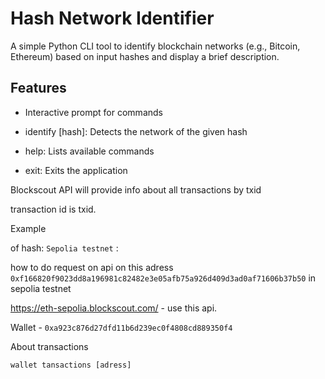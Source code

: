# Hash Network Identifier

A simple Python CLI tool to identify blockchain networks (e.g., Bitcoin, Ethereum) based on input hashes and display a brief description.

## Features

* Interactive prompt for commands

* identify [hash]: Detects the network of the given hash

* help: Lists available commands

* exit: Exits the application



Blockscout API will provide info about all transactions by txid

transaction id is txid.

Example

of hash: `Sepolia testnet` :

how to do request on api on this adress `0xf166820f9023dd8a196981c82482e3e05afb75a926d409d3ad0af71606b37b50` in sepolia testnet

https://eth-sepolia.blockscout.com/   - use this api.

Wallet - `0xa923c876d27dfd11b6d239ec0f4808cd889350f4`


About transactions
```
wallet tansactions [adress]
```
